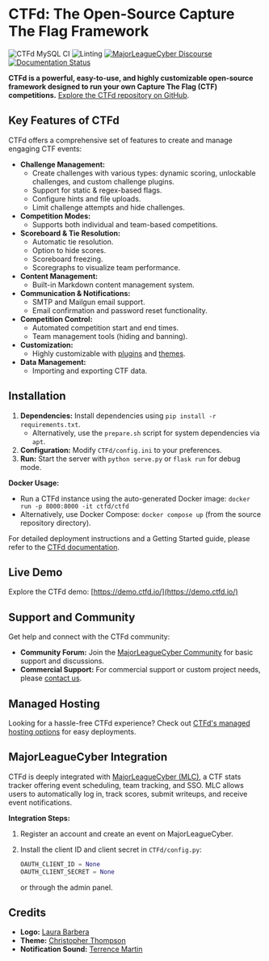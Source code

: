 # CTFd: The Open-Source Capture The Flag Framework

![CTFd MySQL CI](https://github.com/CTFd/CTFd/workflows/CTFd%20MySQL%20CI/badge.svg?branch=master)
![Linting](https://github.com/CTFd/CTFd/workflows/Linting/badge.svg?branch=master)
[![MajorLeagueCyber Discourse](https://img.shields.io/discourse/status?server=https%3A%2F%2Fcommunity.majorleaguecyber.org%2F)](https://community.majorleaguecyber.org/)
[![Documentation Status](https://api.netlify.com/api/v1/badges/6d10883a-77bb-45c1-a003-22ce1284190e/deploy-status)](https://docs.ctfd.io)

**CTFd is a powerful, easy-to-use, and highly customizable open-source framework designed to run your own Capture The Flag (CTF) competitions.**  [Explore the CTFd repository on GitHub](https://github.com/CTFd/CTFd).

## Key Features of CTFd

CTFd offers a comprehensive set of features to create and manage engaging CTF events:

*   **Challenge Management:**
    *   Create challenges with various types: dynamic scoring, unlockable challenges, and custom challenge plugins.
    *   Support for static & regex-based flags.
    *   Configure hints and file uploads.
    *   Limit challenge attempts and hide challenges.
*   **Competition Modes:**
    *   Supports both individual and team-based competitions.
*   **Scoreboard & Tie Resolution:**
    *   Automatic tie resolution.
    *   Option to hide scores.
    *   Scoreboard freezing.
    *   Scoregraphs to visualize team performance.
*   **Content Management:**
    *   Built-in Markdown content management system.
*   **Communication & Notifications:**
    *   SMTP and Mailgun email support.
    *   Email confirmation and password reset functionality.
*   **Competition Control:**
    *   Automated competition start and end times.
    *   Team management tools (hiding and banning).
*   **Customization:**
    *   Highly customizable with [plugins](https://docs.ctfd.io/docs/plugins/overview) and [themes](https://docs.ctfd.io/docs/themes/overview).
*   **Data Management:**
    *   Importing and exporting CTF data.

## Installation

1.  **Dependencies:** Install dependencies using `pip install -r requirements.txt`.
    *   Alternatively, use the `prepare.sh` script for system dependencies via `apt`.
2.  **Configuration:** Modify `CTFd/config.ini` to your preferences.
3.  **Run:** Start the server with `python serve.py` or `flask run` for debug mode.

**Docker Usage:**

*   Run a CTFd instance using the auto-generated Docker image: `docker run -p 8000:8000 -it ctfd/ctfd`
*   Alternatively, use Docker Compose: `docker compose up` (from the source repository directory).

For detailed deployment instructions and a Getting Started guide, please refer to the [CTFd documentation](https://docs.ctfd.io/).

## Live Demo

Explore the CTFd demo: [https://demo.ctfd.io/](https://demo.ctfd.io/)

## Support and Community

Get help and connect with the CTFd community:

*   **Community Forum:** Join the [MajorLeagueCyber Community](https://community.majorleaguecyber.org/) for basic support and discussions.
*   **Commercial Support:**  For commercial support or custom project needs, please [contact us](https://ctfd.io/contact/).

## Managed Hosting

Looking for a hassle-free CTFd experience?  Check out [CTFd's managed hosting options](https://ctfd.io/) for easy deployments.

## MajorLeagueCyber Integration

CTFd is deeply integrated with [MajorLeagueCyber (MLC)](https://majorleaguecyber.org/), a CTF stats tracker offering event scheduling, team tracking, and SSO.  MLC allows users to automatically log in, track scores, submit writeups, and receive event notifications.

**Integration Steps:**

1.  Register an account and create an event on MajorLeagueCyber.
2.  Install the client ID and client secret in `CTFd/config.py`:

    ```python
    OAUTH_CLIENT_ID = None
    OAUTH_CLIENT_SECRET = None
    ```
    or through the admin panel.

## Credits

*   **Logo:** [Laura Barbera](http://www.laurabb.com/)
*   **Theme:** [Christopher Thompson](https://github.com/breadchris)
*   **Notification Sound:** [Terrence Martin](https://soundcloud.com/tj-martin-composer)